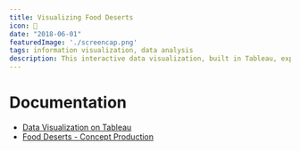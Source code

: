 ```yaml
---
title: Visualizing Food Deserts
icon: 🌵
date: "2018-06-01"
featuredImage: './screencap.png'
tags: information visualization, data analysis
description: This interactive data visualization, built in Tableau, explores and contextualizes food deserts in the United States.
---
```



# Documentation

- [Data Visualization on Tableau](https://public.tableau.com/profile/julietdo#!/vizhome/hcde511project/FoodDeserts)
- [Food Deserts - Concept Production](https://www.dropbox.com/s/pusmczwbffmahcf/Food%20Deserts%20Info%20Viz%20-%20Concept%20Production.pdf?dl=0)